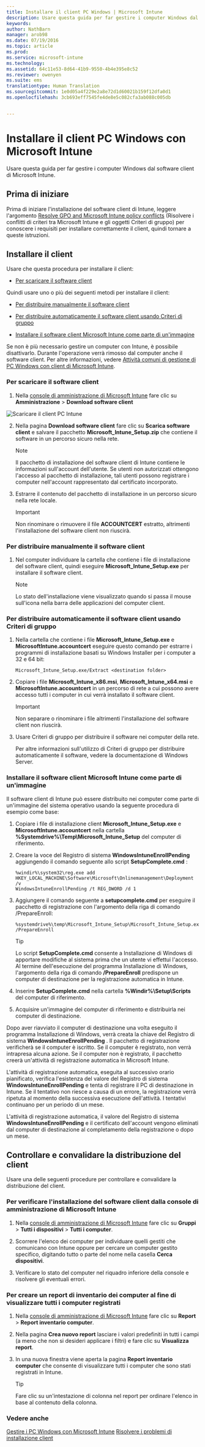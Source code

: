 ```yaml
---
title: Installare il client PC Windows | Microsoft Intune
description: Usare questa guida per far gestire i computer Windows dal software client di Microsoft Intune.
keywords: 
author: NathBarn
manager: arob98
ms.date: 07/19/2016
ms.topic: article
ms.prod: 
ms.service: microsoft-intune
ms.technology: 
ms.assetid: 64c11e53-8d64-41b9-9550-4b4e395e8c52
ms.reviewer: owenyen
ms.suite: ems
translationtype: Human Translation
ms.sourcegitcommit: 1e0d05a4f229e2a8e72d1d60021b159f12dfa0d1
ms.openlocfilehash: 3cb693eff7545fe4de8e5c082cfa3ab088c005db


---
```


# Installare il client PC Windows con Microsoft Intune
Usare questa guida per far gestire i computer Windows dal software client di Microsoft Intune.

## Prima di iniziare
Prima di iniziare l'installazione del software client di Intune, leggere l'argomento [Resolve GPO and Microsoft Intune policy conflicts](resolve-gpo-and-microsoft-intune-policy-conflicts.md) (Risolvere i conflitti di criteri tra Microsoft Intune e gli oggetti Criteri di gruppo) per conoscere i requisiti per installare correttamente il client, quindi tornare a queste istruzioni.

## Installare il client
Usare che questa procedura per installare il client:

-   [Per scaricare il software client](#to-download-the-client-software)

Quindi usare uno o più dei seguenti metodi per installare il client:

-   [Per distribuire manualmente il software client](#to-manually-deploy-the-client-software)

-   [Per distribuire automaticamente il software client usando Criteri di gruppo](#to-automatically-deploy-the-client-software-by-using-group-policy)

-   [Installare il software client Microsoft Intune come parte di un'immagine](#install-the-microsoft-intune-client-software-as-part-of-an-image)

Se non è più necessario gestire un computer con Intune, è possibile disattivarlo. Durante l'operazione verrà rimosso dal computer anche il software client. Per altre informazioni, vedere [Attività comuni di gestione di PC Windows con client di Microsoft Intune](common-windows-pc-management-tasks-with-the-microsoft-intune-computer-client.md).

### Per scaricare il software client

1.  Nella [console di amministrazione di Microsoft Intune](https://manage.microsoft.com/) fare clic su **Amministrazione** &gt; **Download software client**

  ![Scaricare il client PC Intune](./media/pc-SA-client-download.png)

2.  Nella pagina **Download software client** fare clic su **Scarica software client** e salvare il pacchetto **Microsoft_Intune_Setup.zip** che contiene il software in un percorso sicuro nella rete.

    > [!NOTE]
    > Il pacchetto di installazione del software client di Intune contiene le informazioni sull'account dell'utente. Se utenti non autorizzati ottengono l'accesso al pacchetto di installazione, tali utenti possono registrare i computer nell'account rappresentato dal certificato incorporato.

3.  Estrarre il contenuto del pacchetto di installazione in un percorso sicuro nella rete locale.

    > [!IMPORTANT]
    > Non rinominare o rimuovere il file **ACCOUNTCERT** estratto, altrimenti l'installazione del software client non riuscirà.

### Per distribuire manualmente il software client

1.  Nel computer individuare la cartella che contiene i file di installazione del software client, quindi eseguire **Microsoft_Intune_Setup.exe** per installare il software client.

    > [!NOTE]
    > Lo stato dell'installazione viene visualizzato quando si passa il mouse sull'icona nella barra delle applicazioni del computer client.

### Per distribuire automaticamente il software client usando Criteri di gruppo

1.  Nella cartella che contiene i file **Microsoft_Intune_Setup.exe** e **MicrosoftIntune.accountcert** eseguire questo comando per estrarre i programmi di installazione basati su Windows Installer per i computer a 32 e 64 bit:

    ```
    Microsoft_Intune_Setup.exe/Extract <destination folder>
    ```

2.  Copiare i file **Microsoft_Intune_x86.msi**, **Microsoft_Intune_x64.msi** e **MicrosoftIntune.accountcert** in un percorso di rete a cui possono avere accesso tutti i computer in cui verrà installato il software client.

    > [!IMPORTANT]
    > Non separare o rinominare i file altrimenti l'installazione del software client non riuscirà.

3.  Usare Criteri di gruppo per distribuire il software nei computer della rete.

    Per altre informazioni sull'utilizzo di Criteri di gruppo per distribuire automaticamente il software, vedere la documentazione di Windows Server.

### Installare il software client Microsoft Intune come parte di un'immagine
Il software client di Intune può essere distribuito nei computer come parte di un'immagine del sistema operativo usando la seguente procedura di esempio come base:

1.  Copiare i file di installazione client **Microsoft_Intune_Setup.exe** e **MicrosoftIntune.accountcert** nella cartella **%Systemdrive%\Temp\Microsoft_Intune_Setup** del computer di riferimento.

2.  Creare la voce del Registro di sistema **WindowsIntuneEnrollPending** aggiungendo il comando seguente allo script **SetupComplete.cmd** :

    ```
    %windir%\system32\reg.exe add HKEY_LOCAL_MACHINE\Software\Microsoft\Onlinemanagement\Deployment /v
    WindowsIntuneEnrollPending /t REG_DWORD /d 1
    ```

3.  Aggiungere il comando seguente a **setupcomplete.cmd** per eseguire il pacchetto di registrazione con l'argomento della riga di comando /PrepareEnroll:

    ```
    %systemdrive%\temp\Microsoft_Intune_Setup\Microsoft_Intune_Setup.exe /PrepareEnroll
    ```
    > [!TIP]
    > Lo script **SetupComplete.cmd** consente a Installazione di Windows di apportare modifiche al sistema prima che un utente vi effettui l'accesso. Al termine dell'esecuzione del programma Installazione di Windows, l'argomento della riga di comando **/PrepareEnroll** predispone un computer di destinazione per la registrazione automatica in Intune.

4.  Inserire **SetupComplete.cmd** nella cartella **%Windir%\Setup\Scripts** del computer di riferimento.

5.  Acquisire un'immagine del computer di riferimento e distribuirla nei computer di destinazione.

Dopo aver riavviato il computer di destinazione una volta eseguito il programma Installazione di Windows, verrà creata la chiave del Registro di sistema **WindowsIntuneEnrollPending** . Il pacchetto di registrazione verificherà se il computer è iscritto. Se il computer è registrato, non verrà intrapresa alcuna azione. Se il computer non è registrato, il pacchetto creerà un'attività di registrazione automatica in Microsoft Intune.

L'attività di registrazione automatica, eseguita al successivo orario pianificato, verifica l'esistenza del valore del Registro di sistema **WindowsIntuneEnrollPending** e tenta di registrare il PC di destinazione in Intune. Se il tentativo non riesce a causa di un errore, la registrazione verrà ripetuta al momento della successiva esecuzione dell'attività. I tentativi continuano per un periodo di un mese.

L'attività di registrazione automatica, il valore del Registro di sistema **WindowsIntuneEnrollPending** e il certificato dell'account vengono eliminati dal computer di destinazione al completamento della registrazione o dopo un mese.

## Controllare e convalidare la distribuzione del client
Usare una delle seguenti procedure per controllare e convalidare la distribuzione del client.

### Per verificare l'installazione del software client dalla console di amministrazione di Microsoft Intune

1.  Nella [console di amministrazione di Microsoft Intune](https://manage.microsoft.com/) fare clic su **Gruppi** &gt; **Tutti i dispositivi** &gt; **Tutti i computer**.

2.  Scorrere l'elenco dei computer per individuare quelli gestiti che comunicano con Intune oppure per cercare un computer gestito specifico, digitando tutto o parte del nome nella casella **Cerca dispositivi**.

3.  Verificare lo stato del computer nel riquadro inferiore della console e risolvere gli eventuali errori.

### Per creare un report di inventario dei computer al fine di visualizzare tutti i computer registrati

1.  Nella [console di amministrazione di Microsoft Intune](https://manage.microsoft.com/) fare clic su **Report** &gt; **Report inventario computer**.

2.  Nella pagina **Crea nuovo report** lasciare i valori predefiniti in tutti i campi (a meno che non si desideri applicare i filtri) e fare clic su **Visualizza report**.

3.  In una nuova finestra viene aperta la pagina **Report inventario computer** che consente di visualizzare tutti i computer che sono stati registrati in Intune.

    > [!TIP]
    > Fare clic su un'intestazione di colonna nel report per ordinare l'elenco in base al contenuto della colonna.


### Vedere anche
[Gestire i PC Windows con Microsoft Intune](manage-windows-pcs-with-microsoft-intune.md)
[Risolvere i problemi di installazione client](../troubleshoot/troubleshoot-client-setup-in-microsoft-intune)



<!--HONumber=Jul16_HO3-->


